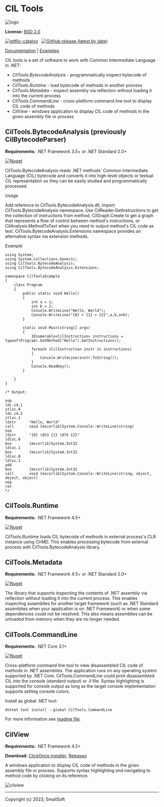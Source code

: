 # CIL Tools

![logo](https://msdn-whiteknight.github.io/CilTools/images/IL.png)

**License:** [BSD 2.0](https://gitflic.ru/project/smallsoft/ciltools/blob?file=LICENSE&branch=master)

[![gitflic-catalog](https://img.shields.io/badge/gitflic--catalog-blue)](https://gitflic.ru/project/smallsoft/gitflic-catalog) &nbsp; [![GitHub release (latest by date)](https://img.shields.io/github/v/release/MSDN-WhiteKnight/CilTools)](https://github.com/MSDN-WhiteKnight/CilTools/releases)

[Documentation](https://msdn-whiteknight.github.io/CilTools/) | [Examples](https://gitflic.ru/project/smallsoft/ciltools/file?file=Examples&branch=master)

CIL tools is a set of software to work with Common Intermediate Language in .NET:

- *CilTools.BytecodeAnalysis* - programmatically inspect bytecode of methods
- *CilTools.Runtime* - load bytecode of methods in another process
- *CilTools.Metadata* - inspect assembly via reflection without loading it into the current process
- *CilTools.CommandLine* - cross-platform command line tool to display CIL code of methods
- *CilView* - windows application to display CIL code of methods in the given assembly file or process

## CilTools.BytecodeAnalysis (previously CilBytecodeParser)

**Requirements:** .NET Framework 3.5+ or .NET Standard 2.0+ 

[![Nuget](https://img.shields.io/nuget/v/CilTools.BytecodeAnalysis)](https://www.nuget.org/packages/CilTools.BytecodeAnalysis/)

CilTools.BytecodeAnalysis reads .NET methods' Common Intermediate Language (CIL) bytecode and converts it into high-level objects or textual CIL representation so they can be easily studied and programmatically processed.

*Usage*

Add reference to CilTools.BytecodeAnalysis.dll, import CilTools.BytecodeAnalysis namespace. Use CilReader.GetInstructions to get the collection of instructions from method, CilGraph.Create to get a graph that represents a flow of control between method's instructions, or CilAnalysis.MethodToText when you need to output method's CIL code as text. CilTools.BytecodeAnalysis.Extensions namespace provides an alternative syntax via extension methods.

*Example*

```
using System;
using System.Collections.Generic;
using CilTools.BytecodeAnalysis;
using CilTools.BytecodeAnalysis.Extensions;

namespace CilToolsExample
{
    class Program
    {
        public static void Hello()
        {
            int a = 1;
            int b = 2;
            Console.WriteLine("Hello, World");
            Console.WriteLine("{0} + {1} = {2}",a,b,a+b);
        }

        static void Main(string[] args)
        {
            IEnumerable<CilInstruction> instructions = typeof(Program).GetMethod("Hello").GetInstructions();

            foreach (CilInstruction instr in instructions)
            {
                Console.WriteLine(instr.ToString());
            }
            Console.ReadKey();
        }

    }
}

/* Output:

nop
ldc.i4.1
stloc.0
ldc.i4.2
stloc.1
ldstr      "Hello, World"
call       void [mscorlib]System.Console::WriteLine(string)
nop
ldstr      "{0} \053 {1} \075 {2}"
ldloc.0
box        [mscorlib]System.Int32
ldloc.1
box        [mscorlib]System.Int32
ldloc.0
ldloc.1
add
box        [mscorlib]System.Int32
call       void [mscorlib]System.Console::WriteLine(string, object, object, object)
nop
ret
*/
```

## CilTools.Runtime

**Requirements:** .NET Framework 4.5+

[![Nuget](https://img.shields.io/nuget/v/CilTools.Runtime)](https://www.nuget.org/packages/CilTools.Runtime/)

CilTools.Runtime loads CIL bytecode of methods in external process's CLR instance using ClrMD. This enables processing bytecode from external process with CilTools.BytecodeAnalysis library.

## CilTools.Metadata

**Requirements:** .NET Framework 4.5+ or .NET Standard 2.0+

[![Nuget](https://img.shields.io/nuget/v/CilTools.Metadata)](https://www.nuget.org/packages/CilTools.Metadata/)

The library that supports inspecting the contents of .NET assembly via reflection without loading it into the current process. This enables inspecting assemblies for another target framework (such as .NET Standard assemblies when your application is on .NET Framework) or when some dependencies could not be resolved. This also means assemblies can be unloaded from memory when they are no longer needed.

## CilTools.CommandLine

**Requirements:** .NET Core 3.1+

[![Nuget](https://img.shields.io/nuget/v/CilTools.CommandLine)](https://www.nuget.org/packages/CilTools.CommandLine/)

Cross-platform command line tool to view disassembled CIL code of methods in .NET assemblies. The application runs on any operating system supported by .NET Core. CilTools.CommandLine could print disassembled CIL into the console (standard output) or .il file. Syntax highlighting is supported for console output as long as the target console implementation supports setting console colors. 

Install as global .NET tool:

    dotnet tool install --global CilTools.CommandLine
    
For more information see [readme file](https://gitflic.ru/project/smallsoft/ciltools/blob?file=CilTools.CommandLine%2Freadme.md&branch=master).

## CilView

**Requirements:** .NET Framework 4.5+

**Download:** [ClickOnce installer](https://msdn-whiteknight.github.io/CilTools/update/), [Releases](https://github.com/MSDN-WhiteKnight/CilTools/releases)

A windows application to display CIL code of methods in the given assembly file or process. Supports syntax highlighting and navigating to method code by clicking on its reference.

![cilview](https://raw.githubusercontent.com/MSDN-WhiteKnight/CilTools/master/docfx_project/images/cilview.png)

---

Copyright (c) 2023,  SmallSoft
